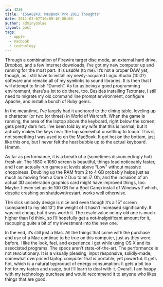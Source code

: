 ```yaml
---
id: 4236
title: '15&#8243; MacBook Pro 2011 Thoughts'
date: 2011-03-07T10:09:16-08:00
author: adminyoolae
layout: post
tags:
  - apple
  - macbook
  - technology
---
```

Through a combination of Firewire target disc mode, an external hard drive, Dropbox, and a few Internet downloads, I&#8217;ve got my new computer up and running for the most part. It is _usable_ (to me). It&#8217;s not a proper DAW yet, though, as I still have to install my newly-acquired Logic Studio (10.0?) software and remake all of my symlinks to sound libraries. It is then that I will attempt to finish &#8220;Dumeh&#8221;. As far as being a good programming environment, there&#8217;s a lot to do there, too. Besides installing Textmate, I still need to migrate my old command line prompt environment, configure Apache, and install a bunch of Ruby gems.

In the meantime, I&#8217;ve largely had it anchored to the dining table, leveling up a character (or two (or three)) in World of Warcraft. When the game is running, the area of the laptop above the keyboard, right below the screen, gets pretty darn hot. I&#8217;ve been told by my wife that this is normal, but it actually makes the keys near the top somewhat unsettling to touch. This is not something I was used to on the MacBook. It got hot on the bottom, just like this one, but I never felt the heat bubble up to the actual keyboard. Hmmm.

As far as performance, it is a breath of a (sometimes disconcertingly hot) fresh air. The 1680 x 1050 screen is beautiful, things load noticeably faster, and I can actually run games at levels above &#8220;Low&#8221; without massive choppiness. Doubling up the RAM from 2 to 4 GB probably helps just as much as moving from a Core 2 Duo to an i7. Oh, and the inclusion of an actual 3D acceleration graphics card might have improved things, too. Maybe. I even set aside 100 GB for a Boot Camp install of Windows 7 which, despite crashing on shutdown/restart, works well otherwise.

The slick unibody design is nice and even though it&#8217;s a 15&#8243; screen (compared to my old 13&#8243;) the weight of it hasn&#8217;t increased significantly. It was not cheap, but it was worth it. The resale value on my old one is much higher than I&#8217;d think, so I&#8217;ll hopefully get a not-insignificant amount for it, recouping quite a bit of my investment into the new one.

In the end, it&#8217;s still just a Mac. All the things that come with the purchase and use of a Mac continue to be true on this computer, just as they were before. I like the look, feel, and experience I get while using OS X and its associated programs. The specs aren&#8217;t state-of-the-art. The performance is not revolutionary. It is a visually pleasing, input responsive, solidly-made, somewhat overpriced laptop computer that is portable, yet powerful. It gets hot, which is a natural byproduct of energy consumption. It gets a bit too hot for my tastes and usage, but I&#8217;ll learn to deal with it. Overall, I am happy with my technology purchase and would recommend it to anyone who likes things that are good.
